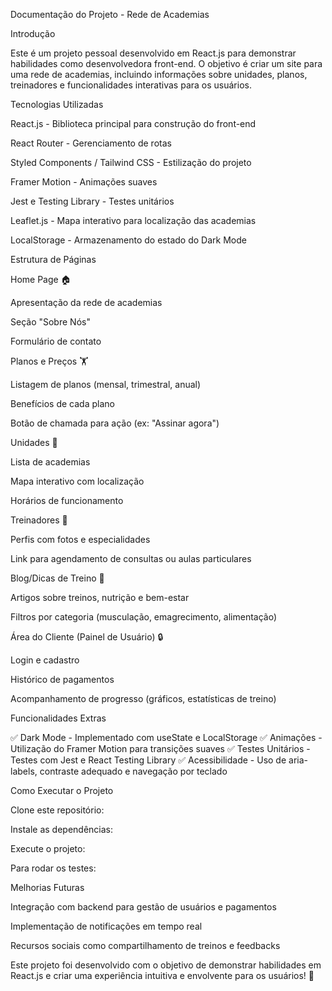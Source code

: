 Documentação do Projeto - Rede de Academias

Introdução

Este é um projeto pessoal desenvolvido em React.js para demonstrar habilidades como desenvolvedora front-end. O objetivo é criar um site para uma rede de academias, incluindo informações sobre unidades, planos, treinadores e funcionalidades interativas para os usuários.

Tecnologias Utilizadas

React.js - Biblioteca principal para construção do front-end

React Router - Gerenciamento de rotas

Styled Components / Tailwind CSS - Estilização do projeto

Framer Motion - Animações suaves

Jest e Testing Library - Testes unitários

Leaflet.js - Mapa interativo para localização das academias

LocalStorage - Armazenamento do estado do Dark Mode

Estrutura de Páginas

Home Page 🏠

Apresentação da rede de academias

Seção "Sobre Nós"

Formulário de contato

Planos e Preços 🏋️

Listagem de planos (mensal, trimestral, anual)

Benefícios de cada plano

Botão de chamada para ação (ex: "Assinar agora")

Unidades 📍

Lista de academias

Mapa interativo com localização

Horários de funcionamento

Treinadores 💪

Perfis com fotos e especialidades

Link para agendamento de consultas ou aulas particulares

Blog/Dicas de Treino 📝

Artigos sobre treinos, nutrição e bem-estar

Filtros por categoria (musculação, emagrecimento, alimentação)

Área do Cliente (Painel de Usuário) 🔒

Login e cadastro

Histórico de pagamentos

Acompanhamento de progresso (gráficos, estatísticas de treino)

Funcionalidades Extras

✅ Dark Mode - Implementado com useState e LocalStorage
✅ Animações - Utilização do Framer Motion para transições suaves
✅ Testes Unitários - Testes com Jest e React Testing Library
✅ Acessibilidade - Uso de aria-labels, contraste adequado e navegação por teclado

Como Executar o Projeto

Clone este repositório:

Instale as dependências:

Execute o projeto:

Para rodar os testes:

Melhorias Futuras

Integração com backend para gestão de usuários e pagamentos

Implementação de notificações em tempo real

Recursos sociais como compartilhamento de treinos e feedbacks

Este projeto foi desenvolvido com o objetivo de demonstrar habilidades em React.js e criar uma experiência intuitiva e envolvente para os usuários! 🚀

